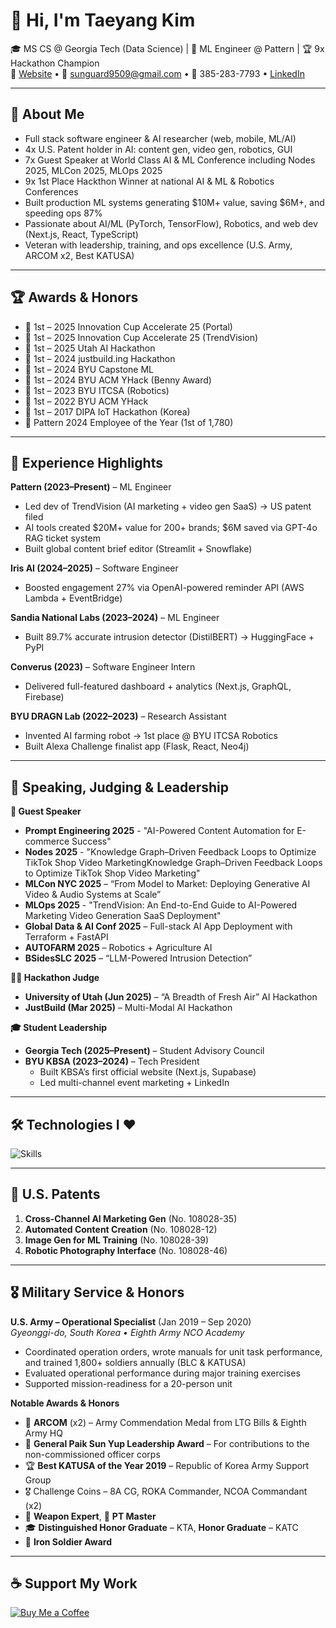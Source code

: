 # 👋 Hi, I'm Taeyang Kim

🎓 MS CS @ Georgia Tech (Data Science) | 💼 ML Engineer @ Pattern | 🏆 9x Hackathon Champion  
🔗 [Website](https://taeyangkim.info/) • 📧 sunguard9509@gmail.com • 📱 385-283-7793 • [LinkedIn](https://www.linkedin.com/in/brightlightkim/)

---

## 🚀 About Me
- Full stack software engineer & AI researcher (web, mobile, ML/AI)
- 4x U.S. Patent holder in AI: content gen, video gen, robotics, GUI
- 7x Guest Speaker at World Class AI & ML Conference including Nodes 2025, MLCon 2025, MLOps 2025
- 9x 1st Place Hackthon Winner at national AI & ML & Robotics Conferences
- Built production ML systems generating $10M+ value, saving $6M+, and speeding ops 87%
- Passionate about AI/ML (PyTorch, TensorFlow), Robotics, and web dev (Next.js, React, TypeScript)
- Veteran with leadership, training, and ops excellence (U.S. Army, ARCOM x2, Best KATUSA)

---

## 🏆 Awards & Honors
- 🥇 1st – 2025 Innovation Cup Accelerate 25 (Portal)
- 🥇 1st – 2025 Innovation Cup Accelerate 25 (TrendVision)
- 🥇 1st – 2025 Utah AI Hackathon  
- 🥇 1st – 2024 justbuild.ing Hackathon  
- 🥇 1st – 2024 BYU Capstone ML  
- 🥇 1st – 2024 BYU ACM YHack (Benny Award)  
- 🥇 1st – 2023 BYU ITCSA (Robotics)  
- 🥇 1st – 2022 BYU ACM YHack  
- 🥇 1st – 2017 DIPA IoT Hackathon (Korea)  
- 🏅 Pattern 2024 Employee of the Year (1st of 1,780)

---

## 🧠 Experience Highlights

**Pattern (2023–Present)** – ML Engineer  
- Led dev of TrendVision (AI marketing + video gen SaaS) → US patent filed  
- AI tools created $20M+ value for 200+ brands; $6M saved via GPT-4o RAG ticket system  
- Built global content brief editor (Streamlit + Snowflake)

**Iris AI (2024–2025)** – Software Engineer  
- Boosted engagement 27% via OpenAI-powered reminder API (AWS Lambda + EventBridge)

**Sandia National Labs (2023–2024)** – ML Engineer  
- Built 89.7% accurate intrusion detector (DistilBERT) → HuggingFace + PyPI

**Converus (2023)** – Software Engineer Intern  
- Delivered full-featured dashboard + analytics (Next.js, GraphQL, Firebase)

**BYU DRAGN Lab (2022–2023)** – Research Assistant  
- Invented AI farming robot → 1st place @ BYU ITCSA Robotics  
- Built Alexa Challenge finalist app (Flask, React, Neo4j)

---

## 📢 Speaking, Judging & Leadership

**🎤 Guest Speaker**  
- **Prompt Engineering 2025** - "AI-Powered Content Automation for E-commerce Success"
- **Nodes 2025** - "Knowledge Graph–Driven Feedback Loops to Optimize TikTok Shop Video MarketingKnowledge Graph–Driven Feedback Loops to Optimize TikTok Shop Video Marketing"
- **MLCon NYC 2025** – “From Model to Market: Deploying Generative AI Video & Audio Systems at Scale”
- **MLOps 2025** - "TrendVision: An End-to-End Guide to AI-Powered Marketing Video Generation SaaS Deployment"
- **Global Data & AI Conf 2025** – Full-stack AI App Deployment with Terraform + FastAPI  
- **AUTOFARM 2025** – Robotics + Agriculture AI  
- **BSidesSLC 2025** – “LLM-Powered Intrusion Detection”

**🧑‍⚖️ Hackathon Judge**  
- **University of Utah (Jun 2025)** – “A Breadth of Fresh Air” AI Hackathon  
- **JustBuild (Mar 2025)** – Multi-Modal AI Hackathon

**🎓 Student Leadership**  
- **Georgia Tech (2025–Present)** – Student Advisory Council  
- **BYU KBSA (2023–2024)** – Tech President  
  - Built KBSA’s first official website (Next.js, Supabase)  
  - Led multi-channel event marketing + LinkedIn
 
---

## 🛠️ Technologies I ❤️
![Skills](https://skillicons.dev/icons?i=python,js,ts,ruby,java,cpp,html,css,postgresql,mysql,aws,firebase,docker,react,nodejs,nextjs,tailwind,sass,rails,tensorflow,pytorch,supabase,git,github&perline=12)

---

## 📜 U.S. Patents
1. **Cross-Channel AI Marketing Gen** (No. 108028-35)  
2. **Automated Content Creation** (No. 108028-12)  
3. **Image Gen for ML Training** (No. 108028-39)  
4. **Robotic Photography Interface** (No. 108028-46)

---

## 🎖 Military Service & Honors

**U.S. Army – Operational Specialist** (Jan 2019 – Sep 2020)  
_Gyeonggi-do, South Korea • Eighth Army NCO Academy_

- Coordinated operation orders, wrote manuals for unit task performance, and trained 1,800+ soldiers annually (BLC & KATUSA)
- Evaluated operational performance during major training exercises
- Supported mission-readiness for a 20-person unit

**Notable Awards & Honors**  
- 🥇 **ARCOM** (x2) – Army Commendation Medal from LTG Bills & Eighth Army HQ  
- 🏅 **General Paik Sun Yup Leadership Award** – For contributions to the non-commissioned officer corps  
- 🏆 **Best KATUSA of the Year 2019** – Republic of Korea Army Support Group  
- 🎖 Challenge Coins – 8A CG, ROKA Commander, NCOA Commandant (x2)  
- 🔫 **Weapon Expert**, 💪 **PT Master**  
- 🎓 **Distinguished Honor Graduate** – KTA, **Honor Graduate** – KATC  
- 🥇 **Iron Soldier Award**

---

## ☕ Support My Work
[![Buy Me a Coffee](https://www.buymeacoffee.com/assets/img/custom_images/orange_img.png)](https://www.buymeacoffee.com/brightlightkim)
